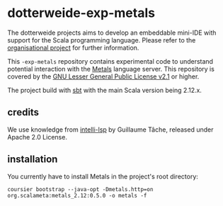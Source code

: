 # dotterweide-exp-metals

The dotterweide projects aims to develop an embeddable mini-IDE with support for the Scala programming language.
Please refer to the [organisational project](https://github.com/dotterweide/dotterweide-org) for further information.

This `-exp-metals` repository contains experimental code to understand potential interaction with
the [Metals](https://scalameta.org/metals/) language server.
This repository is covered by the
[GNU Lesser General Public License v2.1](https://www.gnu.org/licenses/lgpl-2.1.txt) or higher.

The project build with [sbt](http://www.scala-sbt.org/) with the main Scala version being 2.12.x.

## credits

We use knowledge from [intelli-lsp](https://github.com/gtache/intellij-lsp) by Guillaume Tâche,
released under Apache 2.0 License.

## installation

You currently have to install Metals in the project's root directory:

    coursier bootstrap --java-opt -Dmetals.http=on org.scalameta:metals_2.12:0.5.0 -o metals -f